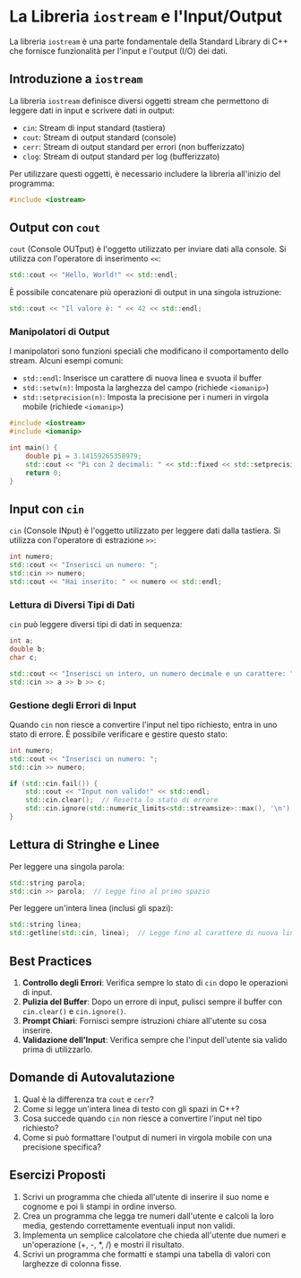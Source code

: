 # La Libreria `iostream` e l'Input/Output

La libreria `iostream` è una parte fondamentale della Standard Library di C++ che fornisce funzionalità per l'input e l'output (I/O) dei dati.

## Introduzione a `iostream`

La libreria `iostream` definisce diversi oggetti stream che permettono di leggere dati in input e scrivere dati in output:

- `cin`: Stream di input standard (tastiera)
- `cout`: Stream di output standard (console)
- `cerr`: Stream di output standard per errori (non bufferizzato)
- `clog`: Stream di output standard per log (bufferizzato)

Per utilizzare questi oggetti, è necessario includere la libreria all'inizio del programma:

```cpp
#include <iostream>
```

## Output con `cout`

`cout` (Console OUTput) è l'oggetto utilizzato per inviare dati alla console. Si utilizza con l'operatore di inserimento `<<`:

```cpp
std::cout << "Hello, World!" << std::endl;
```

È possibile concatenare più operazioni di output in una singola istruzione:

```cpp
std::cout << "Il valore è: " << 42 << std::endl;
```

### Manipolatori di Output

I manipolatori sono funzioni speciali che modificano il comportamento dello stream. Alcuni esempi comuni:

- `std::endl`: Inserisce un carattere di nuova linea e svuota il buffer
- `std::setw(n)`: Imposta la larghezza del campo (richiede `<iomanip>`)
- `std::setprecision(n)`: Imposta la precisione per i numeri in virgola mobile (richiede `<iomanip>`)

```cpp
#include <iostream>
#include <iomanip>

int main() {
    double pi = 3.14159265358979;
    std::cout << "Pi con 2 decimali: " << std::fixed << std::setprecision(2) << pi << std::endl;
    return 0;
}
```

## Input con `cin`

`cin` (Console INput) è l'oggetto utilizzato per leggere dati dalla tastiera. Si utilizza con l'operatore di estrazione `>>`:

```cpp
int numero;
std::cout << "Inserisci un numero: ";
std::cin >> numero;
std::cout << "Hai inserito: " << numero << std::endl;
```

### Lettura di Diversi Tipi di Dati

`cin` può leggere diversi tipi di dati in sequenza:

```cpp
int a;
double b;
char c;

std::cout << "Inserisci un intero, un numero decimale e un carattere: ";
std::cin >> a >> b >> c;
```

### Gestione degli Errori di Input

Quando `cin` non riesce a convertire l'input nel tipo richiesto, entra in uno stato di errore. È possibile verificare e gestire questo stato:

```cpp
int numero;
std::cout << "Inserisci un numero: ";
std::cin >> numero;

if (std::cin.fail()) {
    std::cout << "Input non valido!" << std::endl;
    std::cin.clear();  // Resetta lo stato di errore
    std::cin.ignore(std::numeric_limits<std::streamsize>::max(), '\n');  // Svuota il buffer
}
```

## Lettura di Stringhe e Linee

Per leggere una singola parola:

```cpp
std::string parola;
std::cin >> parola;  // Legge fino al primo spazio
```

Per leggere un'intera linea (inclusi gli spazi):

```cpp
std::string linea;
std::getline(std::cin, linea);  // Legge fino al carattere di nuova linea
```

## Best Practices

1. **Controllo degli Errori**: Verifica sempre lo stato di `cin` dopo le operazioni di input.
2. **Pulizia del Buffer**: Dopo un errore di input, pulisci sempre il buffer con `cin.clear()` e `cin.ignore()`.
3. **Prompt Chiari**: Fornisci sempre istruzioni chiare all'utente su cosa inserire.
4. **Validazione dell'Input**: Verifica sempre che l'input dell'utente sia valido prima di utilizzarlo.

## Domande di Autovalutazione

1. Qual è la differenza tra `cout` e `cerr`?
2. Come si legge un'intera linea di testo con gli spazi in C++?
3. Cosa succede quando `cin` non riesce a convertire l'input nel tipo richiesto?
4. Come si può formattare l'output di numeri in virgola mobile con una precisione specifica?

## Esercizi Proposti

1. Scrivi un programma che chieda all'utente di inserire il suo nome e cognome e poi li stampi in ordine inverso.
2. Crea un programma che legga tre numeri dall'utente e calcoli la loro media, gestendo correttamente eventuali input non validi.
3. Implementa un semplice calcolatore che chieda all'utente due numeri e un'operazione (+, -, *, /) e mostri il risultato.
4. Scrivi un programma che formatti e stampi una tabella di valori con larghezze di colonna fisse.
